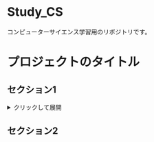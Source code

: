 # Study_CS
コンピューターサイエンス学習用のリポジトリです。


# プロジェクトのタイトル

## セクション1

<details>
  <summary>クリックして展開</summary>
  <p>ここに折りたたむ内容を書きます。</p>
  <ul>
    <li>項目1</li>
    <li>項目2</li>
  </ul>
</details>

## セクション2
